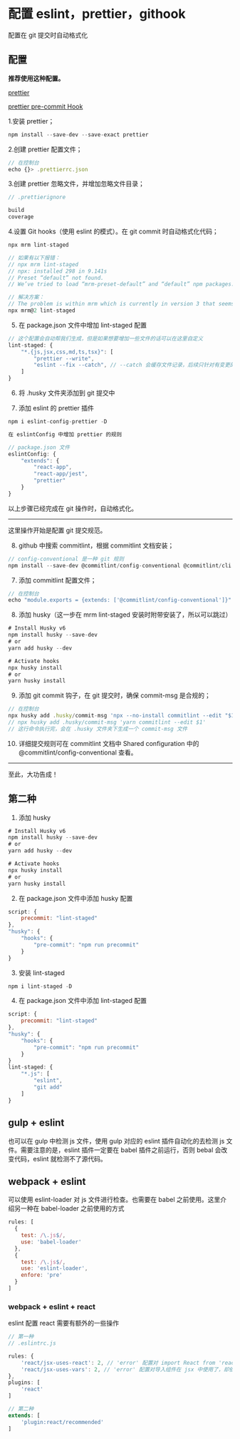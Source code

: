 # 配置 eslint，prettier，githook

配置在 git 提交时自动格式化

## 配置

**推荐使用这种配置。**

[prettier](https://www.prettier.cn/docs//install.html)

[prettier pre-commit Hook](https://www.prettier.cn/docs/precommit.html)

1.安装 prettier；

```js
npm install --save-dev --save-exact prettier
```

2.创建 prettier 配置文件；

```js
// 在控制台
echo {}> .prettierrc.json
```

3.创建 prettier 忽略文件，并增加忽略文件目录；

```js
// .prettierignore

build
coverage
```

4.设置 Git hooks（使用 eslint 的模式）。在 git commit 时自动格式化代码；

```js
npx mrm lint-staged

// 如果有以下报错：
// npx mrm lint-staged
// npx: installed 298 in 9.141s
// Preset “default” not found.
// We’ve tried to load “mrm-preset-default” and “default” npm packages.

// 解决方案：
// The problem is within mrm which is currently in version 3 that seems to be incompatible with lint-staged, to fix this you got to specify mrm version 2 by running npx mrm@2 lint-staged
npx mrm@2 lint-staged
``` 

5. 在 package.json 文件中增加 lint-staged 配置

```js
// 这个配置会自动帮我们生成，但是如果想要增加一些文件的话可以在这里自定义
lint-staged: {
    "*.{js,jsx,css,md,ts,tsx}": [
        "prettier --write",
        "eslint --fix --catch", // --catch 会缓存文件记录，后续只针对有变更的文件执行cli
    ]
}
```

6. 将 .husky 文件夹添加到 git 提交中

7. 添加 eslint 的 prettier 插件

```js
npm i eslint-config-prettier -D

在 eslintConfig 中增加 prettier 的规则

// package.json 文件
eslintConfig: {
    "extends": {
        "react-app",
        "react-app/jest",
        "prettier"
    }
}
```

以上步骤已经完成在 git 操作时，自动格式化。

---

这里操作开始是配置 git 提交规范。

8. github 中搜索 commitlint，根据 commitlint 文档安装；

```js
// config-conventional 是一种 git 规则
npm install --save-dev @commitlint/config-conventional @commitlint/cli
```

7. 添加 commitlint 配置文件；

```js
// 在控制台
echo "module.exports = {extends: ['@commitlint/config-conventional']}" > commitlint.config.js
```

8. 添加 husky（这一步在 mrm lint-staged 安装时附带安装了，所以可以跳过）

```js
# Install Husky v6
npm install husky --save-dev
# or
yarn add husky --dev

# Activate hooks
npx husky install
# or
yarn husky install
```

9. 添加 git commit 钩子，在 git 提交时，确保 commit-msg 是合规的；

```js
// 在控制台
npx husky add .husky/commit-msg 'npx --no-install commitlint --edit "$1"'
// npx husky add .husky/commit-msg 'yarn commitlint --edit $1'
// 这行命令执行完，会在 .husky 文件夹下生成一个 commit-msg 文件
```

10. 详细提交规则可在 commitlint 文档中 Shared configuration 中的 @commitlint/config-conventional 查看。

---

至此，大功告成！

## 第二种

1. 添加 husky

```js
# Install Husky v6
npm install husky --save-dev
# or
yarn add husky --dev

# Activate hooks
npx husky install
# or
yarn husky install
```

2. 在 package.json 文件中添加 husky 配置

```js
script: {
    precommit: "lint-staged"
},
"husky": {
    "hooks": {
        "pre-commit": "npm run precommit"
    }
}
```

3. 安装 lint-staged

```js
npm i lint-staged -D
```

4. 在 package.json 文件中添加 lint-staged 配置

```js
script: {
    precommit: "lint-staged"
},
"husky": {
    "hooks": {
        "pre-commit": "npm run precommit"
    }
}
lint-staged: {
    "*.js": [
        "eslint",
        "git add"
    ]
}
```

## gulp + eslint

也可以在 gulp 中检测 js 文件，使用 gulp 对应的 eslint 插件自动化的去检测 js 文件。需要注意的是，eslint 插件一定要在 babel 插件之前运行，否则 bebal 会改变代码，eslint 就检测不了源代码。

## webpack + eslint

可以使用 eslint-loader 对 js 文件进行检查。也需要在 babel 之前使用。这里介绍另一种在 babel-loader 之前使用的方式

```js
rules: [
  {
    test: /\.js$/,
    use: 'babel-loader'
  },
  {
    test: /\.js$/,
    use: 'eslint-loader',
    enfore: 'pre'
  }
]
```

### webpack + eslint + react

eslint 配置 react 需要有额外的一些操作

```js
// 第一种
// .eslintrc.js

rules: {
    'react/jsx-uses-react': 2, // 'error' 配置对 import React from 'react' 不报 React 未使用的错误
    'react/jsx-uses-vars': 2, // 'error' 配置对导入组件在 jsx 中使用了，却依然提示导入的组件未使用的错误
},
plugins: [
    'react'
]
```

```js
// 第二种
extends: [
    'plugin:react/recommended'
]
```
